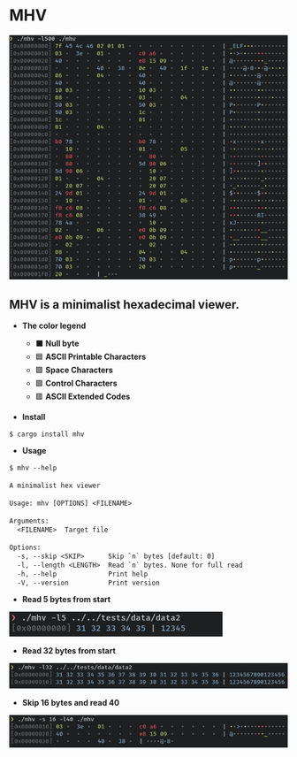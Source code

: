 # MHV

<div align="center">
<img src="images/demo.png"/>
</div>

## **MHV** is a minimalist hexadecimal viewer.

* **The color legend**
  
  *  ⬛ **Null byte**
  *  🟦 **ASCII Printable Characters**
  *  🟩 **Space Characters**
  *  🟩 **Control Characters**
  *  🟥 **ASCII Extended Codes**
  


* **Install**

```
$ cargo install mhv
```

* **Usage**

```
$ mhv --help

A minimalist hex viewer

Usage: mhv [OPTIONS] <FILENAME>

Arguments:
  <FILENAME>  Target file

Options:
  -s, --skip <SKIP>      Skip `n` bytes [default: 0]
  -l, --length <LENGTH>  Read `n` bytes. None for full read
  -h, --help             Print help
  -V, --version          Print version
```

* **Read 5 bytes from start**

![](images/read5.png)


* **Read 32 bytes from start**

![](images/read32fromstart.png)

* **Skip 16 bytes and read 40**

![](images/skip16andread40.png)
